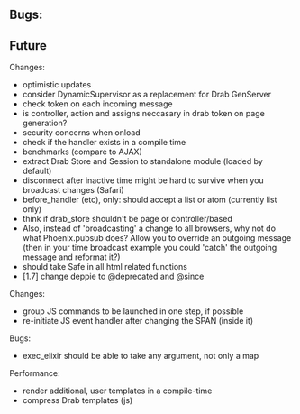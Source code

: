 
## Bugs:

## Future
Changes:
* optimistic updates
* consider DynamicSupervisor as a replacement for Drab GenServer
* check token on each incoming message
* is controller, action and assigns neccasary in drab token on page generation?
* security concerns when onload
* check if the handler exists in a compile time
* benchmarks (compare to AJAX)
* extract Drab Store and Session to standalone module (loaded by default)
* disconnect after inactive time might be hard to survive when you broadcast changes (Safari)
* before_handler (etc), only: should accept a list or atom (currently list only)
* think if drab_store shouldn't be page or controller/based
* Also, instead of 'broadcasting' a change to all browsers, why not do what Phoenix.pubsub does? Allow you to override an outgoing message (then in your time broadcast example you could 'catch' the outgoing message and reformat it?)
* should take Safe in all html related functions
* [1.7] change deppie to @deprecated and @since

Changes:
* group JS commands to be launched in one step, if possible
* re-initiate JS event handler after changing the SPAN (inside it)

Bugs:
* exec_elixir should be able to take any argument, not only a map

Performance:
* render additional, user templates in a compile-time
* compress Drab templates (js)

